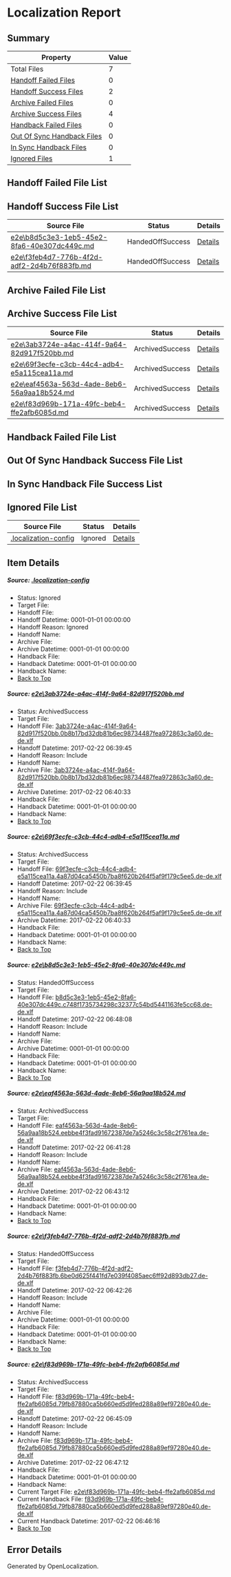 # <a name='report-top'></a> Localization Report

## Summary
 Property | Value 
 -------- | ----- 
 Total Files | 7
[ Handoff Failed Files ](#handoff-failed-list)| 0
[ Handoff Success Files ](#handoff-success-list)| 2
[ Archive Failed Files ](#archive-failed-list)| 0
[ Archive Success Files ](#archive-success-list)| 4
[ Handback Failed Files ](#handback-failed-list)| 0
[ Out Of Sync Handback Files ](#outofsync-handback-success-list)| 0
[ In Sync Handback Files ](#insync-handback-success-list)| 0
[ Ignored Files ](#ignored-list)| 1

## <a name='handoff-failed-list'></a> Handoff Failed File List

## <a name='handoff-success-list'></a> Handoff Success File List
 Source File | Status | Details 
 ----------- | ------ | ------- 
 [e2e\b8d5c3e3-1eb5-45e2-8fa6-40e307dc449c.md](https://github.com/OpenLocalizationTestOrg/ol-test4/blob/71072a9712d6505b4ce3e7102c87c21048bb5815/e2e/b8d5c3e3-1eb5-45e2-8fa6-40e307dc449c.md) | HandedOffSuccess | [Details](#0db8574307bf9e9bdf349575bfeeffeaa643d7b83)
 [e2e\f3feb4d7-776b-4f2d-adf2-2d4b76f883fb.md](https://github.com/OpenLocalizationTestOrg/ol-test4/blob/897cdfd6fcbf1cc03649551318c2f317c196eb86/e2e/f3feb4d7-776b-4f2d-adf2-2d4b76f883fb.md) | HandedOffSuccess | [Details](#2f4cba6a23023346f628208703d5dd665dd791855)

## <a name='archive-failed-list'></a> Archive Failed File List

## <a name='archive-success-list'></a> Archive Success File List
 Source File | Status | Details 
 ----------- | ------ | ------- 
 [e2e\3ab3724e-a4ac-414f-9a64-82d917f520bb.md](https://github.com/OpenLocalizationTestOrg/ol-test4/blob/9277b78b5b1e8193ed4f0cdb0d2ff33998788451/e2e/3ab3724e-a4ac-414f-9a64-82d917f520bb.md) | ArchivedSuccess | [Details](#c693a3f8560debd075d565b47e0f19afc62cac241)
 [e2e\69f3ecfe-c3cb-44c4-adb4-e5a115cea11a.md](https://github.com/OpenLocalizationTestOrg/ol-test4/blob/9277b78b5b1e8193ed4f0cdb0d2ff33998788451/e2e/69f3ecfe-c3cb-44c4-adb4-e5a115cea11a.md) | ArchivedSuccess | [Details](#c94ff8956f936ee693380d96c69c966c7bd98fe92)
 [e2e\eaf4563a-563d-4ade-8eb6-56a9aa18b524.md](https://github.com/OpenLocalizationTestOrg/ol-test4/blob/b0780e67e99dfd1665fbb6f1643b9920ba7c4f6d/e2e/eaf4563a-563d-4ade-8eb6-56a9aa18b524.md) | ArchivedSuccess | [Details](#5360c8fab7f8ad1259b70adf4d81cf84a9ddf8d74)
 [e2e\f83d969b-171a-49fc-beb4-ffe2afb6085d.md](https://github.com/OpenLocalizationTestOrg/ol-test4/blob/98828e64b5efc58e075d25ab6d60f56e01b55e0d/e2e/f83d969b-171a-49fc-beb4-ffe2afb6085d.md) | ArchivedSuccess | [Details](#773f2862e92e8a9da3527faaeb044e323c09776d6)

## <a name='handback-failed-list'></a> Handback Failed File List

## <a name='outofsync-handback-success-list'></a> Out Of Sync Handback Success File List

## <a name='insync-handback-success-list'></a> In Sync Handback File Success List

## <a name='ignored-list'></a> Ignored File List
 Source File | Status | Details 
 ----------- | ------ | ------- 
 [.localization-config](https://github.com/OpenLocalizationTestOrg/ol-test4/blob/71072a9712d6505b4ce3e7102c87c21048bb5815/.localization-config) | Ignored | [Details](#cb0632cf59c1387fc1742bfb9fa3c47f87e2e5c90)

## Item Details
##### <a name='cb0632cf59c1387fc1742bfb9fa3c47f87e2e5c90'></a> Source: [.localization-config](https://github.com/OpenLocalizationTestOrg/ol-test4/blob/71072a9712d6505b4ce3e7102c87c21048bb5815/.localization-config)
* Status: Ignored
* Target File: 
* Handoff File: 
* Handoff Datetime: 0001-01-01 00:00:00
* Handoff Reason: Ignored
* Handoff Name: 
* Archive File: 
* Archive Datetime: 0001-01-01 00:00:00
* Handback File: 
* Handback Datetime: 0001-01-01 00:00:00
* Handback Name: 
* [Back to Top](#report-top)

##### <a name='c693a3f8560debd075d565b47e0f19afc62cac241'></a> Source: [e2e\3ab3724e-a4ac-414f-9a64-82d917f520bb.md](https://github.com/OpenLocalizationTestOrg/ol-test4/blob/9277b78b5b1e8193ed4f0cdb0d2ff33998788451/e2e/3ab3724e-a4ac-414f-9a64-82d917f520bb.md)
* Status: ArchivedSuccess
* Target File: 
* Handoff File: [3ab3724e-a4ac-414f-9a64-82d917f520bb.0b8b17bd32db81b6ec98734487fea972863c3a60.de-de.xlf](https://github.com/OpenLocalizationTestOrg/ol-test4-handoff/blob/19965fae5c250c4ad4c68e098d6e75c6234f7ed5/ol-handoff/OpenLocalizationTestOrg/ol-test4-dede/xinjiang/ht/3ab3724e-a4ac-414f-9a64-82d917f520bb.0b8b17bd32db81b6ec98734487fea972863c3a60.de-de.xlf)
* Handoff Datetime: 2017-02-22 06:39:45
* Handoff Reason: Include
* Handoff Name: 
* Archive File: [3ab3724e-a4ac-414f-9a64-82d917f520bb.0b8b17bd32db81b6ec98734487fea972863c3a60.de-de.xlf](https://github.com/OpenLocalizationTestOrg/ol-test4-handoff/blob/d60b398417651e02dec23003865b259affe0ed1c/ol-archive/OpenLocalizationTestOrg/ol-test4-dede/xinjiang/ht/3ab3724e-a4ac-414f-9a64-82d917f520bb.0b8b17bd32db81b6ec98734487fea972863c3a60.de-de.xlf)
* Archive Datetime: 2017-02-22 06:40:33
* Handback File: 
* Handback Datetime: 0001-01-01 00:00:00
* Handback Name: 
* [Back to Top](#report-top)

##### <a name='c94ff8956f936ee693380d96c69c966c7bd98fe92'></a> Source: [e2e\69f3ecfe-c3cb-44c4-adb4-e5a115cea11a.md](https://github.com/OpenLocalizationTestOrg/ol-test4/blob/9277b78b5b1e8193ed4f0cdb0d2ff33998788451/e2e/69f3ecfe-c3cb-44c4-adb4-e5a115cea11a.md)
* Status: ArchivedSuccess
* Target File: 
* Handoff File: [69f3ecfe-c3cb-44c4-adb4-e5a115cea11a.4a87d04ca5450b7ba8f620b264f5af9f179c5ee5.de-de.xlf](https://github.com/OpenLocalizationTestOrg/ol-test4-handoff/blob/19965fae5c250c4ad4c68e098d6e75c6234f7ed5/ol-handoff/OpenLocalizationTestOrg/ol-test4-dede/xinjiang/ht/69f3ecfe-c3cb-44c4-adb4-e5a115cea11a.4a87d04ca5450b7ba8f620b264f5af9f179c5ee5.de-de.xlf)
* Handoff Datetime: 2017-02-22 06:39:45
* Handoff Reason: Include
* Handoff Name: 
* Archive File: [69f3ecfe-c3cb-44c4-adb4-e5a115cea11a.4a87d04ca5450b7ba8f620b264f5af9f179c5ee5.de-de.xlf](https://github.com/OpenLocalizationTestOrg/ol-test4-handoff/blob/d60b398417651e02dec23003865b259affe0ed1c/ol-archive/OpenLocalizationTestOrg/ol-test4-dede/xinjiang/ht/69f3ecfe-c3cb-44c4-adb4-e5a115cea11a.4a87d04ca5450b7ba8f620b264f5af9f179c5ee5.de-de.xlf)
* Archive Datetime: 2017-02-22 06:40:33
* Handback File: 
* Handback Datetime: 0001-01-01 00:00:00
* Handback Name: 
* [Back to Top](#report-top)

##### <a name='0db8574307bf9e9bdf349575bfeeffeaa643d7b83'></a> Source: [e2e\b8d5c3e3-1eb5-45e2-8fa6-40e307dc449c.md](https://github.com/OpenLocalizationTestOrg/ol-test4/blob/71072a9712d6505b4ce3e7102c87c21048bb5815/e2e/b8d5c3e3-1eb5-45e2-8fa6-40e307dc449c.md)
* Status: HandedOffSuccess
* Target File: 
* Handoff File: [b8d5c3e3-1eb5-45e2-8fa6-40e307dc449c.c748f1735734298c32377c54bd5441163fe5cc68.de-de.xlf](https://github.com/OpenLocalizationTestOrg/ol-test4-handoff/blob/fea2e3bbbf6e14050f10fc4b44b053e9252b5b11/ol-handoff/OpenLocalizationTestOrg/ol-test4-dede/xinjiang/ht/b8d5c3e3-1eb5-45e2-8fa6-40e307dc449c.c748f1735734298c32377c54bd5441163fe5cc68.de-de.xlf)
* Handoff Datetime: 2017-02-22 06:48:08
* Handoff Reason: Include
* Handoff Name: 
* Archive File: 
* Archive Datetime: 0001-01-01 00:00:00
* Handback File: 
* Handback Datetime: 0001-01-01 00:00:00
* Handback Name: 
* [Back to Top](#report-top)

##### <a name='5360c8fab7f8ad1259b70adf4d81cf84a9ddf8d74'></a> Source: [e2e\eaf4563a-563d-4ade-8eb6-56a9aa18b524.md](https://github.com/OpenLocalizationTestOrg/ol-test4/blob/b0780e67e99dfd1665fbb6f1643b9920ba7c4f6d/e2e/eaf4563a-563d-4ade-8eb6-56a9aa18b524.md)
* Status: ArchivedSuccess
* Target File: 
* Handoff File: [eaf4563a-563d-4ade-8eb6-56a9aa18b524.eebbe4f3fad91672387de7a5246c3c58c2f761ea.de-de.xlf](https://github.com/OpenLocalizationTestOrg/ol-test4-handoff/blob/fb0f0d2917f945a7e5133a2fabc53f51a246352d/ol-handoff/OpenLocalizationTestOrg/ol-test4-dede/xinjiang/ht/eaf4563a-563d-4ade-8eb6-56a9aa18b524.eebbe4f3fad91672387de7a5246c3c58c2f761ea.de-de.xlf)
* Handoff Datetime: 2017-02-22 06:41:28
* Handoff Reason: Include
* Handoff Name: 
* Archive File: [eaf4563a-563d-4ade-8eb6-56a9aa18b524.eebbe4f3fad91672387de7a5246c3c58c2f761ea.de-de.xlf](https://github.com/OpenLocalizationTestOrg/ol-test4-handoff/blob/3d9b3abb642d64ff88f131d33a10c11574141868/ol-archive/OpenLocalizationTestOrg/ol-test4-dede/xinjiang/ht/eaf4563a-563d-4ade-8eb6-56a9aa18b524.eebbe4f3fad91672387de7a5246c3c58c2f761ea.de-de.xlf)
* Archive Datetime: 2017-02-22 06:43:12
* Handback File: 
* Handback Datetime: 0001-01-01 00:00:00
* Handback Name: 
* [Back to Top](#report-top)

##### <a name='2f4cba6a23023346f628208703d5dd665dd791855'></a> Source: [e2e\f3feb4d7-776b-4f2d-adf2-2d4b76f883fb.md](https://github.com/OpenLocalizationTestOrg/ol-test4/blob/897cdfd6fcbf1cc03649551318c2f317c196eb86/e2e/f3feb4d7-776b-4f2d-adf2-2d4b76f883fb.md)
* Status: HandedOffSuccess
* Target File: 
* Handoff File: [f3feb4d7-776b-4f2d-adf2-2d4b76f883fb.6be0d625f441fd7e039f4085aec6ff92d893db27.de-de.xlf](https://github.com/OpenLocalizationTestOrg/ol-test4-handoff/blob/00a22697a835b55a44c5b0e6bef931969fce6b5c/ol-handoff/OpenLocalizationTestOrg/ol-test4-dede/xinjiang/ht/f3feb4d7-776b-4f2d-adf2-2d4b76f883fb.6be0d625f441fd7e039f4085aec6ff92d893db27.de-de.xlf)
* Handoff Datetime: 2017-02-22 06:42:26
* Handoff Reason: Include
* Handoff Name: 
* Archive File: 
* Archive Datetime: 0001-01-01 00:00:00
* Handback File: 
* Handback Datetime: 0001-01-01 00:00:00
* Handback Name: 
* [Back to Top](#report-top)

##### <a name='773f2862e92e8a9da3527faaeb044e323c09776d6'></a> Source: [e2e\f83d969b-171a-49fc-beb4-ffe2afb6085d.md](https://github.com/OpenLocalizationTestOrg/ol-test4/blob/98828e64b5efc58e075d25ab6d60f56e01b55e0d/e2e/f83d969b-171a-49fc-beb4-ffe2afb6085d.md)
* Status: ArchivedSuccess
* Target File: 
* Handoff File: [f83d969b-171a-49fc-beb4-ffe2afb6085d.79fb87880ca5b660ed5d9fed288a89ef97280e40.de-de.xlf](https://github.com/OpenLocalizationTestOrg/ol-test4-handoff/blob/ee07be4f22ce20f282a3693318fd3aaa8c89be32/ol-handoff/OpenLocalizationTestOrg/ol-test4-dede/xinjiang/ht/f83d969b-171a-49fc-beb4-ffe2afb6085d.79fb87880ca5b660ed5d9fed288a89ef97280e40.de-de.xlf)
* Handoff Datetime: 2017-02-22 06:45:09
* Handoff Reason: Include
* Handoff Name: 
* Archive File: [f83d969b-171a-49fc-beb4-ffe2afb6085d.79fb87880ca5b660ed5d9fed288a89ef97280e40.de-de.xlf](https://github.com/OpenLocalizationTestOrg/ol-test4-handoff/blob/b46cceab8e4a0260f99dd5e7e2f7db2dd108acce/ol-archive/OpenLocalizationTestOrg/ol-test4-dede/xinjiang/ht/f83d969b-171a-49fc-beb4-ffe2afb6085d.79fb87880ca5b660ed5d9fed288a89ef97280e40.de-de.xlf)
* Archive Datetime: 2017-02-22 06:47:12
* Handback File: 
* Handback Datetime: 0001-01-01 00:00:00
* Handback Name: 
* Current Target File: [e2e\f83d969b-171a-49fc-beb4-ffe2afb6085d.md](https://github.com/OpenLocalizationTestOrg/ol-test4-dede/blob/e5faae036b01437c05d294394f673c4a77b0f4ff/e2e/f83d969b-171a-49fc-beb4-ffe2afb6085d.md)
* Current Handback File: [f83d969b-171a-49fc-beb4-ffe2afb6085d.79fb87880ca5b660ed5d9fed288a89ef97280e40.de-de.xlf](https://github.com/OpenLocalizationTestOrg/ol-test4-handback/blob/da304fdb406231da1059662ad4de398bcf52debe/ol-handback/OpenLocalizationTestOrg/ol-test4-dede/xinjiang/ht/f83d969b-171a-49fc-beb4-ffe2afb6085d.79fb87880ca5b660ed5d9fed288a89ef97280e40.de-de.xlf)
* Current Handback Datetime: 2017-02-22 06:46:16
* [Back to Top](#report-top)


## Error Details

Generated by OpenLocalization.
